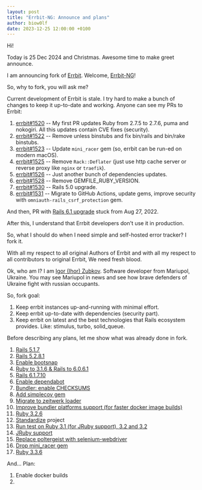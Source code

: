 ```yaml
---
layout: post
title: "Errbit-NG: Announce and plans"
author: biow0lf
date: 2023-12-25 12:00:00 +0100
---
```


Hi!

Today is 25 Dec 2024 and Christmas. Awesome time to make greet announce.

I am announcing fork of [Errbit](Errbit). Welcome, [Errbit-NG](Errbit-NG)!

So, why to fork, you will ask me?

Current development of Errbit is stale. I try hard to make a bunch of changes to keep it up-to-date and working. Anyone can see my PRs to Errbit:

1. [errbit#1520](https://github.com/errbit/errbit/pull/1520) -- My first PR updates Ruby from 2.7.5 to 2.7.6, puma and nokogiri. All this updates contain CVE fixes (security).
2. [errbit#1522](https://github.com/errbit/errbit/pull/1522) -- Remove unless binstubs and fix bin/rails and bin/rake binstubs.
3. [errbit#1523](https://github.com/errbit/errbit/pull/1523) -- Update `mini_racer` gem (so, errbit can be run-ed on modern macOS).
4. [errbit#1525](https://github.com/errbit/errbit/pull/1525) -- Remove `Rack::Deflater` (just use http cache server or reverse proxy like `nginx` or `traefik`).
5. [errbit#1526](https://github.com/errbit/errbit/pull/1526) -- Just another bunch of dependencies updates.
6. [errbit#1528](https://github.com/errbit/errbit/pull/1528) -- Remove GEMFILE_RUBY_VERSION.
7. [errbit#1530](https://github.com/errbit/errbit/pull/1530) -- Rails 5.0 upgrade.
8. [errbit#1531](https://github.com/errbit/errbit/pull/1531) -- Migrate to GitHub Actions, update gems, improve security with `omniauth-rails_csrf_protection` gem.

And then, PR with [Rails 6.1 upgrade](Rails_6.1_upgrade) stuck from Aug 27, 2022.

After this, I understand that Errbit developers don't use it in production.

So, what I should do when I need simple and self-hosted error tracker? I fork it.

With all my respect to all original Authors of Errbit and with all my respect to all contributors to original Errbit, We need fresh blood.

Ok, who am I? I am [Igor (Ihor) Zubkov](biow0lf). Software developer from Mariupol, Ukraine. You may see Mariupol in news and see how brave defenders of Ukraine fight with russian occupants. 

So, fork goal:

1. Keep errbit instances up-and-running with minimal effort.
2. Keep errbit up-to-date with dependencies (security part).
3. Keep errbit on latest and the best technologies that Rails ecosystem provides. Like: stimulus, turbo, solid_queue.

Before describing any plans, let me show what was already done in fork.

1. [Rails 5.1.7](https://github.com/errbit-ng/errbit-ng/commit/c43b9002e32ea01403e0a1a7f146311e7933d2b8)
2. [Rails 5.2.8.1](https://github.com/errbit-ng/errbit-ng/commit/0c2f5f82481c099916b1230729858a45f4dc918c)
3. [Enable bootsnap](https://github.com/errbit-ng/errbit-ng/commit/f7f0f8a30daa1f4168eee04083460f6e0da348f0)
4. [Ruby to 3.1.6 & Rails to 6.0.6.1](https://github.com/errbit-ng/errbit-ng/commit/1f7b90e7b27edb2dd9f1146086e1dbc1f73f51c2#diff-06572a96a58dc510037d5efa622f9bec8519bc1beab13c9f251e97e657a9d4edR3)
5. [Rails 6.1.7.10](https://github.com/errbit-ng/errbit-ng/commit/830bb976483362d4770af8193b84d0aa54bd19c9)
6. [Enable dependabot](https://github.com/errbit-ng/errbit-ng/commit/3782f44146cb9de40dced16c9ec12bf78493a451)
7. [Bundler: enable CHECKSUMS](https://github.com/errbit-ng/errbit-ng/commit/950e925339ff53e0b12f1660cb92fe5b88bf1619)
8. [Add simplecov gem](https://github.com/errbit-ng/errbit-ng/commit/abd40e8ebb0df6b2e9a19fd8c2599dd8b7266a8a#diff-d09ea66f8227784ff4393d88a19836f321c915ae10031d16c93d67e6283ab55fR85)
9. [Migrate to zeitwerk loader](https://github.com/errbit-ng/errbit-ng/pull/93/commits/48fd0f83ac36e2c51632a86314d3f4783b56cffd)
10. [Improve bundler platforms support (for faster docker image builds)](https://github.com/errbit-ng/errbit-ng/pull/125)
11. [Ruby 3.2.6](https://github.com/errbit-ng/errbit-ng/commit/fc8fa66cd12cc85c1af189da2063984d5c2884cc)
12. [Standardize](standardrb) project
13. [Run test on Ruby 3.1 (for JRuby support), 3.2 and 3.2](https://github.com/errbit-ng/errbit-ng/commit/013e2dfd538ef271f877254bf0d5df854738e8ee#diff-06572a96a58dc510037d5efa622f9bec8519bc1beab13c9f251e97e657a9d4edR4)
14. [JRuby support](https://github.com/errbit-ng/errbit-ng/commit/098b5f339f74085521d09d5ed35064663fe676ca)
15. [Replace poltergeist with selenium-webdriver](https://github.com/errbit-ng/errbit-ng/commit/2f04c1645e42bbf0f0dd8cd1c22a01450659d3a1)
16. [Drop mini_racer gem](https://github.com/errbit-ng/errbit-ng/commit/b1a2aa1dcf7d236b28c15032b0626a89a4d70250#diff-d09ea66f8227784ff4393d88a19836f321c915ae10031d16c93d67e6283ab55fL94)
17. [Ruby 3.3.6](https://github.com/errbit-ng/errbit-ng/commit/6b169f9eabda02f71959aeec627e1e1aadbbe356)

And... Plan:

1. Enable docker builds
2. 

[Errbit]: https://github.com/errbit/errbit
[Errbit-NG]: https://github.com/errbit-ng/errbit-ng
[Rails_6.1_upgrade]: https://github.com/errbit/errbit/pull/1533
[biow0lf]: https://github.com/biow0lf
[standardrb]: https://github.com/standardrb/standard
